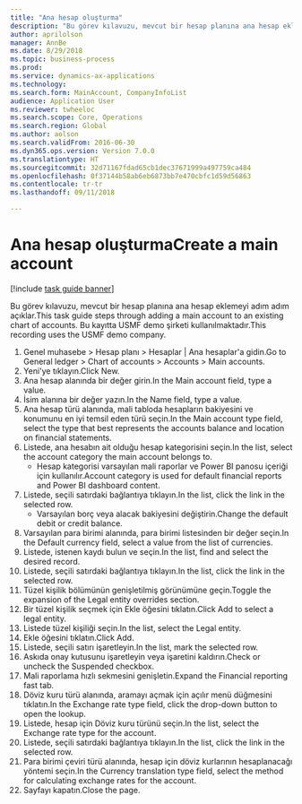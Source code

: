 ```yaml
--- 
title: "Ana hesap oluşturma"
description: "Bu görev kılavuzu, mevcut bir hesap planına ana hesap eklemeyi adım adım açıklar."
author: aprilolson
manager: AnnBe
ms.date: 8/29/2018
ms.topic: business-process
ms.prod: 
ms.service: dynamics-ax-applications
ms.technology: 
ms.search.form: MainAccount, CompanyInfoList
audience: Application User
ms.reviewer: twheeloc
ms.search.scope: Core, Operations
ms.search.region: Global
ms.author: aolson
ms.search.validFrom: 2016-06-30
ms.dyn365.ops.version: Version 7.0.0
ms.translationtype: HT
ms.sourcegitcommit: 32d71167fdad65cb1dec37671999a497759ca484
ms.openlocfilehash: 0f37144b58ab6eb6873bb7e470cbfc1d59d56863
ms.contentlocale: tr-tr
ms.lasthandoff: 09/11/2018

---
```

# <a name="create-a-main-account"></a><span data-ttu-id="36fda-103">Ana hesap oluşturma</span><span class="sxs-lookup"><span data-stu-id="36fda-103">Create a main account</span></span>

[!include [task guide banner](../../includes/task-guide-banner.md)]

<span data-ttu-id="36fda-104">Bu görev kılavuzu, mevcut bir hesap planına ana hesap eklemeyi adım adım açıklar.</span><span class="sxs-lookup"><span data-stu-id="36fda-104">This task guide steps through adding a main account to an existing chart of accounts.</span></span> <span data-ttu-id="36fda-105">Bu kayıtta USMF demo şirketi kullanılmaktadır.</span><span class="sxs-lookup"><span data-stu-id="36fda-105">This recording uses the USMF demo company.</span></span>  

1. <span data-ttu-id="36fda-106">Genel muhasebe > Hesap planı > Hesaplar | Ana hesaplar'a gidin.</span><span class="sxs-lookup"><span data-stu-id="36fda-106">Go to General ledger > Chart of accounts > Accounts > Main accounts.</span></span>
2. <span data-ttu-id="36fda-107">Yeni'ye tıklayın.</span><span class="sxs-lookup"><span data-stu-id="36fda-107">Click New.</span></span>
3. <span data-ttu-id="36fda-108">Ana hesap alanında bir değer girin.</span><span class="sxs-lookup"><span data-stu-id="36fda-108">In the Main account field, type a value.</span></span>
4. <span data-ttu-id="36fda-109">İsim alanına bir değer yazın.</span><span class="sxs-lookup"><span data-stu-id="36fda-109">In the Name field, type a value.</span></span>
5. <span data-ttu-id="36fda-110">Ana hesap türü alanında, mali tabloda hesapların bakiyesini ve konumunu en iyi temsil eden türü seçin.</span><span class="sxs-lookup"><span data-stu-id="36fda-110">In the Main account type field, select the type that best represents the accounts balance and location on financial statements.</span></span>
6. <span data-ttu-id="36fda-111">Listede, ana hesabın ait olduğu hesap kategorisini seçin.</span><span class="sxs-lookup"><span data-stu-id="36fda-111">In the list, select the account category the main account belongs to.</span></span>
    * <span data-ttu-id="36fda-112">Hesap kategorisi varsayılan mali raporlar ve Power BI panosu içeriği için kullanılır.</span><span class="sxs-lookup"><span data-stu-id="36fda-112">Account category is used for default financial reports and Power BI dashboard content.</span></span>  
7. <span data-ttu-id="36fda-113">Listede, seçili satırdaki bağlantıya tıklayın.</span><span class="sxs-lookup"><span data-stu-id="36fda-113">In the list, click the link in the selected row.</span></span>
    * <span data-ttu-id="36fda-114">Varsayılan borç veya alacak bakiyesini değiştirin.</span><span class="sxs-lookup"><span data-stu-id="36fda-114">Change the default debit or credit balance.</span></span>  
8. <span data-ttu-id="36fda-115">Varsayılan para birimi alanında, para birimi listesinden bir değer seçin.</span><span class="sxs-lookup"><span data-stu-id="36fda-115">In the Default currency field, select a value from the list of currencies.</span></span>
9. <span data-ttu-id="36fda-116">Listede, istenen kaydı bulun ve seçin.</span><span class="sxs-lookup"><span data-stu-id="36fda-116">In the list, find and select the desired record.</span></span>
10. <span data-ttu-id="36fda-117">Listede, seçili satırdaki bağlantıya tıklayın.</span><span class="sxs-lookup"><span data-stu-id="36fda-117">In the list, click the link in the selected row.</span></span>
11. <span data-ttu-id="36fda-118">Tüzel kişilik bölümünün genişletilmiş görünümüne geçin.</span><span class="sxs-lookup"><span data-stu-id="36fda-118">Toggle the expansion of the Legal entity overrides section.</span></span>
12. <span data-ttu-id="36fda-119">Bir tüzel kişilik seçmek için Ekle öğesini tıklatın.</span><span class="sxs-lookup"><span data-stu-id="36fda-119">Click Add to select a legal entity.</span></span>
13. <span data-ttu-id="36fda-120">Listede tüzel kişiliği seçin.</span><span class="sxs-lookup"><span data-stu-id="36fda-120">In the list, select the Legal entity.</span></span>
14. <span data-ttu-id="36fda-121">Ekle öğesini tıklatın.</span><span class="sxs-lookup"><span data-stu-id="36fda-121">Click Add.</span></span>
15. <span data-ttu-id="36fda-122">Listede, seçili satırı işaretleyin.</span><span class="sxs-lookup"><span data-stu-id="36fda-122">In the list, mark the selected row.</span></span>
16. <span data-ttu-id="36fda-123">Askıda onay kutusunu işaretleyin veya işaretini kaldırın.</span><span class="sxs-lookup"><span data-stu-id="36fda-123">Check or uncheck the Suspended checkbox.</span></span>
17. <span data-ttu-id="36fda-124">Mali raporlama hızlı sekmesini genişletin.</span><span class="sxs-lookup"><span data-stu-id="36fda-124">Expand the Financial reporting fast tab.</span></span>
18. <span data-ttu-id="36fda-125">Döviz kuru türü alanında, aramayı açmak için açılır menü düğmesini tıklatın.</span><span class="sxs-lookup"><span data-stu-id="36fda-125">In the Exchange rate type field, click the drop-down button to open the lookup.</span></span>
19. <span data-ttu-id="36fda-126">Listede, hesap için Döviz kuru türünü seçin.</span><span class="sxs-lookup"><span data-stu-id="36fda-126">In the list, select the Exchange rate type for the account.</span></span>
20. <span data-ttu-id="36fda-127">Listede, seçili satırdaki bağlantıya tıklayın.</span><span class="sxs-lookup"><span data-stu-id="36fda-127">In the list, click the link in the selected row.</span></span>
21. <span data-ttu-id="36fda-128">Para birimi çeviri türü alanında, hesap için döviz kurlarının hesaplanacağı yöntemi seçin.</span><span class="sxs-lookup"><span data-stu-id="36fda-128">In the Currency translation type field, select the method for calculating exchange rates for the account.</span></span>
22. <span data-ttu-id="36fda-129">Sayfayı kapatın.</span><span class="sxs-lookup"><span data-stu-id="36fda-129">Close the page.</span></span>


